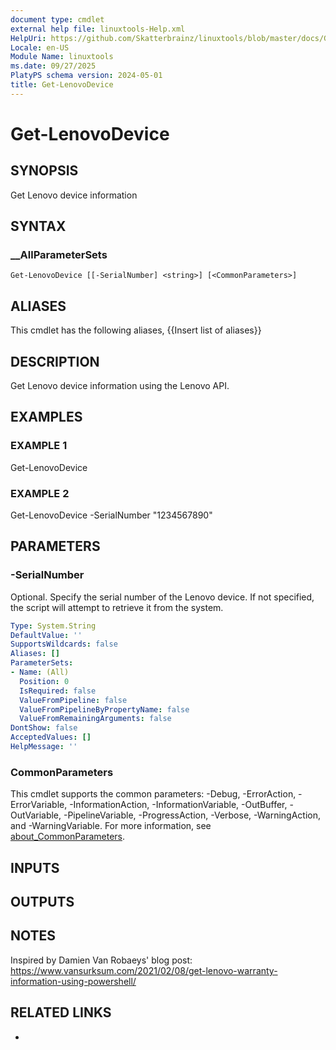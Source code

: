 ```yaml
---
document type: cmdlet
external help file: linuxtools-Help.xml
HelpUri: https://github.com/Skatterbrainz/linuxtools/blob/master/docs/Get-LenovoDevice.md
Locale: en-US
Module Name: linuxtools
ms.date: 09/27/2025
PlatyPS schema version: 2024-05-01
title: Get-LenovoDevice
---
```


# Get-LenovoDevice

## SYNOPSIS

Get Lenovo device information

## SYNTAX

### __AllParameterSets

```
Get-LenovoDevice [[-SerialNumber] <string>] [<CommonParameters>]
```

## ALIASES

This cmdlet has the following aliases,
  {{Insert list of aliases}}

## DESCRIPTION

Get Lenovo device information using the Lenovo API.

## EXAMPLES

### EXAMPLE 1

Get-LenovoDevice

### EXAMPLE 2

Get-LenovoDevice -SerialNumber "1234567890"

## PARAMETERS

### -SerialNumber

Optional.
Specify the serial number of the Lenovo device.
If not specified, the script will attempt to retrieve it from the system.

```yaml
Type: System.String
DefaultValue: ''
SupportsWildcards: false
Aliases: []
ParameterSets:
- Name: (All)
  Position: 0
  IsRequired: false
  ValueFromPipeline: false
  ValueFromPipelineByPropertyName: false
  ValueFromRemainingArguments: false
DontShow: false
AcceptedValues: []
HelpMessage: ''
```

### CommonParameters

This cmdlet supports the common parameters: -Debug, -ErrorAction, -ErrorVariable,
-InformationAction, -InformationVariable, -OutBuffer, -OutVariable, -PipelineVariable,
-ProgressAction, -Verbose, -WarningAction, and -WarningVariable. For more information, see
[about_CommonParameters](https://go.microsoft.com/fwlink/?LinkID=113216).

## INPUTS

## OUTPUTS

## NOTES

Inspired by Damien Van Robaeys' blog post: https://www.vansurksum.com/2021/02/08/get-lenovo-warranty-information-using-powershell/


## RELATED LINKS

- [](https://github.com/Skatterbrainz/linuxtools/blob/master/docs/Get-LenovoDevice.md)
